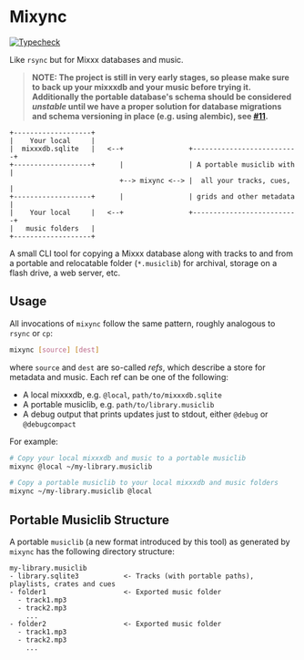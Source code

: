 # Mixync

[![Typecheck](https://github.com/fwcd/mixync/actions/workflows/typecheck.yml/badge.svg)](https://github.com/fwcd/mixync/actions/workflows/typecheck.yml)

Like `rsync` but for Mixxx databases and music.

> **NOTE: The project is still in very early stages, so please make sure to back up your mixxxdb and your music before trying it. Additionally the portable database's schema should be considered _unstable_ until we have a proper solution for database migrations and schema versioning in place (e.g. using alembic), see [#11](https://github.com/fwcd/mixync/issues/11).**

```
+-------------------+
|    Your local     |
|  mixxxdb.sqlite   |   <--+                +--------------------------+
+-------------------+      |                | A portable musiclib with |
                           +--> mixync <--> |  all your tracks, cues,  |
+-------------------+      |                | grids and other metadata |
|    Your local     |   <--+                +--------------------------+
|   music folders   |
+-------------------+
```

A small CLI tool for copying a Mixxx database along with tracks to and from a portable and relocatable folder (`*.musiclib`) for archival, storage on a flash drive, a web server, etc.

## Usage

All invocations of `mixync` follow the same pattern, roughly analogous to `rsync` or `cp`:

```sh
mixync [source] [dest]
```

where `source` and `dest` are so-called _refs_, which describe a store for metadata and music. Each ref can be one of the following:

- A local mixxxdb, e.g. `@local`, `path/to/mixxxdb.sqlite`
- A portable musiclib, e.g. `path/to/library.musiclib`
- A debug output that prints updates just to stdout, either `@debug` or `@debugcompact`

For example:

```sh
# Copy your local mixxxdb and music to a portable musiclib
mixync @local ~/my-library.musiclib
```

```sh
# Copy a portable musiclib to your local mixxxdb and music folders
mixync ~/my-library.musiclib @local
```

## Portable Musiclib Structure

A portable `musiclib` (a new format introduced by this tool) as generated by `mixync` has the following directory structure:

```
my-library.musiclib
- library.sqlite3           <- Tracks (with portable paths), playlists, crates and cues
- folder1                   <- Exported music folder
  - track1.mp3
  - track2.mp3
    ...
- folder2                   <- Exported music folder
  - track1.mp3
  - track2.mp3
    ...
```
